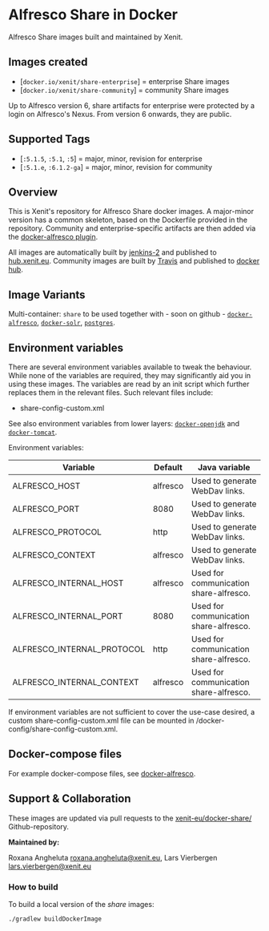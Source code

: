# Alfresco Share in Docker
Alfresco Share images built and maintained by Xenit.

## Images created

* [`docker.io/xenit/share-enterprise`] = enterprise Share images
* [`docker.io/xenit/share-community`] = community Share images

Up to Alfresco version 6, share artifacts for enterprise were protected by a login on Alfresco's Nexus. From version 6 onwards, they are public. 

## Supported Tags

* [`:5.1.5`, `:5.1`, `:5`] = major, minor, revision for enterprise
* [`:5.1.e`, `:6.1.2-ga`] =  major, minor, revision for community

## Overview

This is Xenit's repository for Alfresco Share docker images. A major-minor version has a common skeleton, based on the Dockerfile provided in the repository.
Community and enterprise-specific artifacts are then added via the [docker-alfresco plugin](https://github.com/xenit-eu/alfresco-docker-gradle-plugin).

All images are automatically built by [jenkins-2](https://jenkins-2.xenit.eu) and published to [hub.xenit.eu](https://hub.xenit.eu).
Community images are built by [Travis](https://travis-ci.org/xenit-eu/) and published to [docker hub](https://hub.docker.com/u/xenit).

## Image Variants

Multi-container: `share` to be used together with - soon on github - [`docker-alfresco`](https://github.com/xenit-eu/docker-alfresco), [`docker-solr`](https://github.com/xenit-eu/docker-solr), [`postgres`](https://github.com/xenit-eu/docker-postgres).

## Environment variables

There are several environment variables available to tweak the behaviour. While none of the variables are required, they may significantly aid you in using these images.
The variables are read by an init script which further replaces them in the relevant files. Such relevant files include:

* share-config-custom.xml

See also environment variables from lower layers: [`docker-openjdk`](https://github.com/xenit-eu/docker-openjdk) and [`docker-tomcat`](https://github.com/xenit-eu/docker-tomcat).

Environment variables:

| Variable                    |  Default                        | Java variable |
| --------------------------- | ------------------------------- | --------------------------- |
| ALFRESCO_HOST               |  alfresco                       |  Used to generate WebDav links.|
| ALFRESCO_PORT               |  8080                           |  Used to generate WebDav links.|
| ALFRESCO_PROTOCOL           |  http                           |  Used to generate WebDav links.|
| ALFRESCO_CONTEXT            |  alfresco                       |  Used to generate WebDav links.|
| ALFRESCO_INTERNAL_HOST      |  alfresco                       |  Used for communication share-alfresco.|
| ALFRESCO_INTERNAL_PORT      |  8080                           |  Used for communication share-alfresco.|
| ALFRESCO_INTERNAL_PROTOCOL  |  http                           |  Used for communication share-alfresco.|
| ALFRESCO_INTERNAL_CONTEXT   |  alfresco                       |  Used for communication share-alfresco.|

If environment variables are not sufficient to cover the use-case desired, a custom share-config-custom.xml file can be mounted in /docker-config/share-config-custom.xml.

## Docker-compose files

For example docker-compose files, see [docker-alfresco](https://github.com/xenit-eu/docker-alfresco).

## Support & Collaboration

These images are updated via pull requests to the [xenit-eu/docker-share/](https://github.com/xenit-eu/docker-share/) Github-repository.

**Maintained by:**

Roxana Angheluta <roxana.angheluta@xenit.eu>, Lars Vierbergen <lars.vierbergen@xenit.eu>

### How to build

To build a local version of the _share_ images:

```
./gradlew buildDockerImage
```


